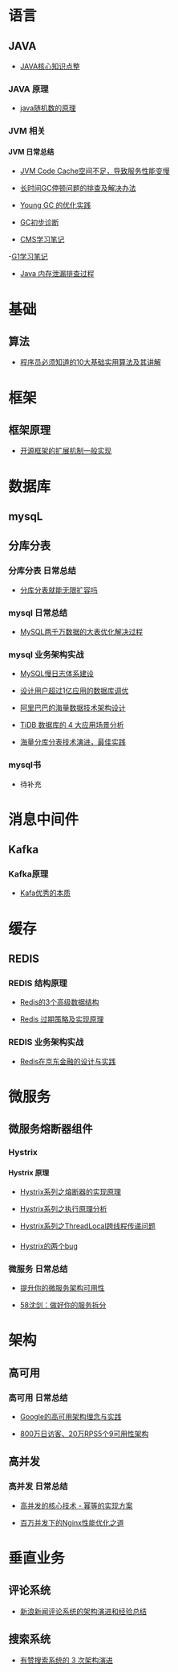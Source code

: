# 语言
## JAVA
- [JAVA核心知识点整](https://github.com/liangxiong/liang.tech/blob/master/java/JAVA核心知识点整理.pdf)


### JAVA 原理
- [java随机数的原理](https://mp.weixin.qq.com/s?__biz=MzIwMzY1OTU1NQ==&mid=2247484717&idx=1&sn=2c49b618b24f3fb92847313e5dfad957)



### JVM 相关

#### JVM 日常总结
- [JVM Code Cache空间不足，导致服务性能变慢](https://mp.weixin.qq.com/s?__biz=MzIwMzY1OTU1NQ==&mid=2247485853&idx=1&sn=3d52c9ac77fc237b55676ad0ad7c9f28)

- [长时间GC停顿问题的排查及解决办法](https://mp.weixin.qq.com/s?__biz=MzIwMzY1OTU1NQ==&mid=2247485779&idx=1&sn=a75848cf84fa412ffa3b54c1f7962d37)

- [Young GC 的优化实践](https://mp.weixin.qq.com/s?__biz=MzIwMzY1OTU1NQ==&mid=2247485580&idx=1&sn=6f4e99648a22e428e5e2aa5ee3d171c8)

- [GC初步诊断](https://mp.weixin.qq.com/s?__biz=MzIwMzY1OTU1NQ==&mid=2247484458&idx=1&sn=09ab6cd3b4187df5bc6e693df57778d5)

- [CMS学习笔记](https://mp.weixin.qq.com/s?__biz=MzIwMzY1OTU1NQ==&mid=2247484991&idx=1&sn=872185aa00313d55dfe6ae719add14d0)

-[G1学习笔记](https://mp.weixin.qq.com/s?__biz=MzIwMzY1OTU1NQ==&mid=2247485089&idx=1&sn=77a4940ddc174fa3d076347164062a7e)

- [Java 内存泄漏排查过程](https://mp.weixin.qq.com/s?__biz=MzIwMzY1OTU1NQ==&mid=2247485100&idx=1&sn=c98df81d8ce7518f56f2543c1b426c14)




# 基础
## 算法
- [程序员必须知道的10大基础实用算法及其讲解](https://mp.weixin.qq.com/s?__biz=MjM5MzMyNzg0MA==&mid=200217851&idx=2&sn=1991c3ce2c01ae9c7c40234de61be830)




# 框架

## 框架原理
- [开源框架的扩展机制一般实现](https://mp.weixin.qq.com/s?__biz=MzIwMzY1OTU1NQ==&mid=2247484695&idx=1&sn=b1b07370e72d8a8a5e16c2d689fbe6de)

# 数据库
## mysqL


## 分库分表

### 分库分表 日常总结
- [分库分表就能无限扩容吗](https://mp.weixin.qq.com/s?__biz=MzAxNjM2MTk0Ng==&mid=2247486393&idx=1&sn=badba03f76c08a485c9b536b85814a89)


### mysql 日常总结
- [MySQL两千万数据的大表优化解决过程](https://mp.weixin.qq.com/s?__biz=MzAxNDMwMTMwMw==&mid=2247490617&idx=1&sn=d4de94a4647c9b0f725fb56abf312b8a)

### mysql 业务架构实战
- [MySQL慢日志体系建设](https://mp.weixin.qq.com/s?__biz=MzI1NDc5MzIxMw==&mid=2247484756&idx=1&sn=28d59887f036dcae0b1a61e8d1d6c760)

- [设计用户超过1亿应用的数据库调优](https://yq.aliyun.com/articles/5574)

- [阿里巴巴的海量数据技术架构设计](https://mp.weixin.qq.com/s?__biz=MzAwNjQwNzU2NQ==&mid=401045357&idx=3&sn=9600145e7ffbc6fc5bfab1929b7f2d47)

- [TiDB 数据库的 4 大应用场景分析](https://mp.weixin.qq.com/s?__biz=MzIwMzY1OTU1NQ==&mid=2247485495&idx=1&sn=1a7f665dd88363fc67454e72d9995d5d)

- [海量分库分表技术演进，最佳实践](https://mp.weixin.qq.com/s?__biz=MzIwMzY1OTU1NQ==&mid=2247484640&idx=1&sn=053ed4f608e127861a2a7b6d4f27f598)


### mysql书
- 待补充

# 消息中间件
## Kafka
### Kafka原理
- [Kafa优秀的本质](https://mp.weixin.qq.com/s?__biz=MzIwMzY1OTU1NQ==&mid=2247484498&idx=1&sn=a0b94d5696d5654b67b782ab61a8d7f5)


# 缓存
##  REDIS

### REDIS 结构原理
- [Redis的3个高级数据结构](https://mp.weixin.qq.com/s?__biz=MzIwMzY1OTU1NQ==&mid=2247484486&idx=1&sn=ad858b953ff16a524cd3d824ea24ca01)

- [Redis 过期策略及实现原理](https://mp.weixin.qq.com/s?__biz=MzIwMzY1OTU1NQ==&mid=2247485505&idx=1&sn=caccb829eca67a150c76a343945cafd5)

### REDIS 业务架构实战
- [Redis在京东金融的设计与实践](https://mp.weixin.qq.com/s?__biz=MzI4MTY5NTk4Ng==&mid=2247489296&idx=1&sn=c6d48dac5722d7de14aa2eb6d94d5c06)


# 微服务

## 微服务熔断器组件

### Hystrix
#### Hystrix 原理
- [Hystrix系列之熔断器的实现原理
](https://mp.weixin.qq.com/s?__biz=MzIwMzY1OTU1NQ==&mid=2247484489&idx=1&sn=2c040f79e1a5ec55d9b658f0fd3229ac)

- [Hystrix系列之执行原理分析](https://mp.weixin.qq.com/s?__biz=MzIwMzY1OTU1NQ==&mid=2247484425&idx=1&sn=dd34cb1f7a5ba0c66c7cf1096433c767)

- [Hystrix系列之ThreadLocal跨线程传递问题
](https://mp.weixin.qq.com/s?__biz=MzIwMzY1OTU1NQ==&mid=2247484515&idx=1&sn=6a9097174aa0e8214db1e167a347ccd2)

####
- [Hystrix的两个bug](https://mp.weixin.qq.com/s?__biz=MzIwMzY1OTU1NQ==&mid=2247484549&idx=1&sn=24f2b98bf2249832ca8396f705b381a8)



### 微服务 日常总结
- [提升你的微服务架构可用性](https://mp.weixin.qq.com/s?__biz=MzI4MTY5NTk4Ng==&mid=2247489302&idx=1&sn=4e7082ce4aed16e4db7dd402cf4ab0da)

- [58沈剑：做好你的服务拆分](https://mp.weixin.qq.com/s?__biz=MzI4MTY5NTk4Ng==&mid=2247489294&idx=1&sn=b5020776862ebd3c13763ff5d787a49d)



# 架构
## 高可用

### 高可用 日常总结
- [Google的高可用架构理念与实践](https://mp.weixin.qq.com/s?__biz=MzAwMDU1MTE1OQ==&mid=402738153&idx=1&sn=af5e76aad269799e517607cdc2cfaf06)

- [800万日访客、20万RPS5个9可用性架构](https://mp.weixin.qq.com/s?__biz=MjM5MjAwODM4MA==&mid=200097850&idx=1&sn=1851f0b649abae8993838b11b1248596)

## 高并发

### 高并发 日常总结
- [高并发的核心技术 - 幂等的实现方案](https://mp.weixin.qq.com/s?__biz=MzIwMzY1OTU1NQ==&mid=2247485646&idx=1&sn=268286c1d930d3eb3bb102275d8940d7)

- [百万并发下的Nginx性能优化之道](https://mp.weixin.qq.com/s?__biz=MzIwMzY1OTU1NQ==&mid=2247484774&idx=1&sn=e588f5925213c115a13deac2be300e68)


# 垂直业务
## 评论系统
- [新浪新闻评论系统的架构演进和经验总结](https://mp.weixin.qq.com/s?__biz=MjM5MjAwODM4MA==&mid=203276850&idx=1&sn=444a911a512201c94fc16134e77e2d2e)


## 搜索系统
- [有赞搜索系统的 3 次架构演进](https://mp.weixin.qq.com/s?__biz=MzIwMzY1OTU1NQ==&mid=2247485466&idx=1&sn=129b46515c713611bf62c9dc0a6457a5)
